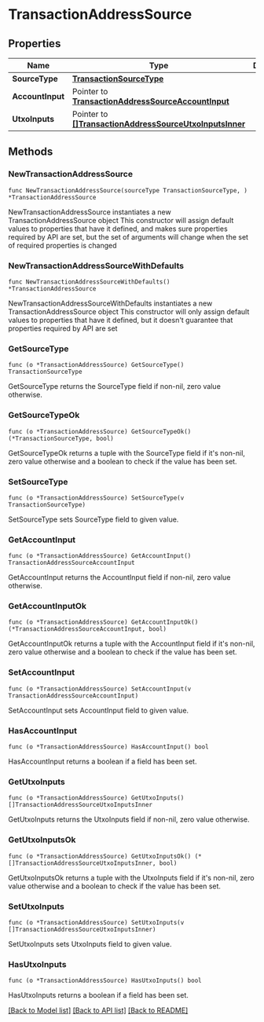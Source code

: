 # TransactionAddressSource

## Properties

Name | Type | Description | Notes
------------ | ------------- | ------------- | -------------
**SourceType** | [**TransactionSourceType**](TransactionSourceType.md) |  | 
**AccountInput** | Pointer to [**TransactionAddressSourceAccountInput**](TransactionAddressSourceAccountInput.md) |  | [optional] 
**UtxoInputs** | Pointer to [**[]TransactionAddressSourceUtxoInputsInner**](TransactionAddressSourceUtxoInputsInner.md) |  | [optional] 

## Methods

### NewTransactionAddressSource

`func NewTransactionAddressSource(sourceType TransactionSourceType, ) *TransactionAddressSource`

NewTransactionAddressSource instantiates a new TransactionAddressSource object
This constructor will assign default values to properties that have it defined,
and makes sure properties required by API are set, but the set of arguments
will change when the set of required properties is changed

### NewTransactionAddressSourceWithDefaults

`func NewTransactionAddressSourceWithDefaults() *TransactionAddressSource`

NewTransactionAddressSourceWithDefaults instantiates a new TransactionAddressSource object
This constructor will only assign default values to properties that have it defined,
but it doesn't guarantee that properties required by API are set

### GetSourceType

`func (o *TransactionAddressSource) GetSourceType() TransactionSourceType`

GetSourceType returns the SourceType field if non-nil, zero value otherwise.

### GetSourceTypeOk

`func (o *TransactionAddressSource) GetSourceTypeOk() (*TransactionSourceType, bool)`

GetSourceTypeOk returns a tuple with the SourceType field if it's non-nil, zero value otherwise
and a boolean to check if the value has been set.

### SetSourceType

`func (o *TransactionAddressSource) SetSourceType(v TransactionSourceType)`

SetSourceType sets SourceType field to given value.


### GetAccountInput

`func (o *TransactionAddressSource) GetAccountInput() TransactionAddressSourceAccountInput`

GetAccountInput returns the AccountInput field if non-nil, zero value otherwise.

### GetAccountInputOk

`func (o *TransactionAddressSource) GetAccountInputOk() (*TransactionAddressSourceAccountInput, bool)`

GetAccountInputOk returns a tuple with the AccountInput field if it's non-nil, zero value otherwise
and a boolean to check if the value has been set.

### SetAccountInput

`func (o *TransactionAddressSource) SetAccountInput(v TransactionAddressSourceAccountInput)`

SetAccountInput sets AccountInput field to given value.

### HasAccountInput

`func (o *TransactionAddressSource) HasAccountInput() bool`

HasAccountInput returns a boolean if a field has been set.

### GetUtxoInputs

`func (o *TransactionAddressSource) GetUtxoInputs() []TransactionAddressSourceUtxoInputsInner`

GetUtxoInputs returns the UtxoInputs field if non-nil, zero value otherwise.

### GetUtxoInputsOk

`func (o *TransactionAddressSource) GetUtxoInputsOk() (*[]TransactionAddressSourceUtxoInputsInner, bool)`

GetUtxoInputsOk returns a tuple with the UtxoInputs field if it's non-nil, zero value otherwise
and a boolean to check if the value has been set.

### SetUtxoInputs

`func (o *TransactionAddressSource) SetUtxoInputs(v []TransactionAddressSourceUtxoInputsInner)`

SetUtxoInputs sets UtxoInputs field to given value.

### HasUtxoInputs

`func (o *TransactionAddressSource) HasUtxoInputs() bool`

HasUtxoInputs returns a boolean if a field has been set.


[[Back to Model list]](../README.md#documentation-for-models) [[Back to API list]](../README.md#documentation-for-api-endpoints) [[Back to README]](../README.md)


